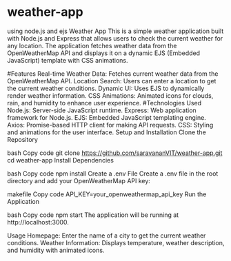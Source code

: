 # weather-app
using node.js and ejs
Weather App
This is a simple weather application built with Node.js and Express that allows users to check the current weather for any location. The application fetches weather data from the OpenWeatherMap API and displays it on a dynamic EJS (Embedded JavaScript) template with CSS animations.

#Features
Real-time Weather Data: Fetches current weather data from the OpenWeatherMap API.
Location Search: Users can enter a location to get the current weather conditions.
Dynamic UI: Uses EJS to dynamically render weather information.
CSS Animations: Animated icons for clouds, rain, and humidity to enhance user experience.
#Technologies Used
Node.js: Server-side JavaScript runtime.
Express: Web application framework for Node.js.
EJS: Embedded JavaScript templating engine.
Axios: Promise-based HTTP client for making API requests.
CSS: Styling and animations for the user interface.
Setup and Installation
Clone the Repository

bash
Copy code
git clone https://github.com/saravananVIT/weather-app.git
cd weather-app
Install Dependencies

bash
Copy code
npm install
Create a .env File
Create a .env file in the root directory and add your OpenWeatherMap API key:

makefile
Copy code
API_KEY=your_openweathermap_api_key
Run the Application

bash
Copy code
npm start
The application will be running at http://localhost:3000.

Usage
Homepage: Enter the name of a city to get the current weather conditions.
Weather Information: Displays temperature, weather description, and humidity with animated icons.
